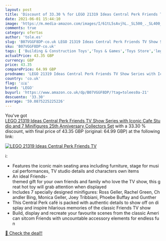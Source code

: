 ```yaml
---
layout: post
title: 'Discount of 33.30 % for LEGO 21319 Ideas Central Perk Friends TV'
date: 2021-06-01 15:44:10
image: 'https://m.media-amazon.com/images/I/61tL5sAvjhL._SL500_._SL400_.jpg'
comments: true
category: ofertas
author: 'tole.es'
slug: 'B07VGGF8DP-co.uk LEGO 21319 Ideas Central Perk Friends TV Show Series...'
sku: 'B07VGGF8DP-co.uk'
tags: [ 'Building & Construction Toys','Toys & Games','Toys Store','lego', ]
actualPrice: 43.35 GBP
currency: GBP
price: 43.35
comparePrice: 64.99 GBP
prodname: 'LEGO 21319 Ideas Central Perk Friends TV Show Series with Iconic Cafe Studio and 7 Minifigures 25th Anniversary Collectors Set'
country: 'co.uk'
flag: '🇬🇧'
brand: 'LEGO'
buyurl: 'https://www.amazon.co.uk/dp/B07VGGF8DP/?tag=tolees0a-21'
descuento: '33.30'
average: '59.0875225225226'
---
```


You've got [LEGO 21319 Ideas Central Perk Friends TV Show Series with Iconic Cafe Studio and 7 Minifigures 25th Anniversary Collectors Set](https://www.amazon.co.uk/dp/B07VGGF8DP/?tag=tolees0a-21) with a  33.30 % discount, with final price of 43.35 GBP (original: 64.99 GBP) at the following link:

[![LEGO 21319 Ideas Central Perk Friends TV](https://m.media-amazon.com/images/I/61tL5sAvjhL._SL500_._SL400_.jpg)](https://www.amazon.co.uk/dp/B07VGGF8DP/?tag=tolees0a-21)

ℹ️:

- Features the iconic main seating area including furniture, stage for musical performances, TV studio details and characters own items
- An ideal Friends-themed gift for your own friends and family who love the TV show, this great hot toy will grab attention when displayed
- Includes 7 specially designed minifigures: Ross Geller, Rachel Green, Chandler Bing, Monica Geller, Joey Tribbiani, Phoebe Buffay and Gunther
- This Central Perk café is packed with authentic details to show off on display and inspire hilarious memories of the classic Friends TV show
- Build, display and recreate your favourite scenes from the classic American sitcom Friends with uncountable accessory elements for endless fun

[🛒 Check the deal!!](https://www.amazon.co.uk/dp/B07VGGF8DP/?tag=tolees0a-21)
